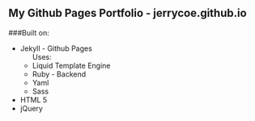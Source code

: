 ## My Github Pages Portfolio - jerrycoe.github.io

###Built on:

<ul>
	<li>
		Jekyll - Github Pages
		<ul>
			Uses:
			<li>
				Liquid Template Engine
			</li>
			<li>
				Ruby - Backend
			</li>
			<li>
				Yaml
			</li>
			<li>
				Sass
			</li>
		</ul>
	</li>
	<li>
		HTML 5
	</li>
	<li>
		jQuery
	</li>
</ul>